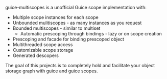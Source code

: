 guice-multiscopes is a unofficial Guice scope implementation with:

* Multiple scope instances for each scope
* Unbounded mulitiscopes - as many instances as you request
* Bounded multiscopes - similar to multiset
  * Automatic prescoping through bindings - lazy or on scope creation
* Prescoping and facade for binding prescoped object
* Multithreaded scope access
* Customizable scope storage
* Generated descopers

The goal of this projects is to completely hold and facilitate your object storage graph with guice and guice scopes.
